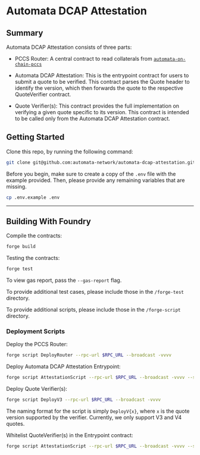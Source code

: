# Automata DCAP Attestation

## Summary

Automata DCAP Attestation consists of three parts:

- PCCS Router: A central contract to read collaterals from [`automata-on-chain-pccs`](https://github.com/automata-network/automata-on-chain-pccs)

- Automata DCAP Attestation: This is the entrypoint contract for users to submit a quote to be verified. This contract parses the Quote header to identify the version, which then forwards the quote to the respective QuoteVerifier contract.

- Quote Verifier(s): This contract provides the full implementation on verifying a given quote specific to its version. This contract is intended to be called only from the Automata DCAP Attestation contract.

## Getting Started

Clone this repo, by running the following command:

```bash
git clone git@github.com:automata-network/automata-dcap-attestation.git --recurse-submodules
```

Before you begin, make sure to create a copy of the `.env` file with the example provided. Then, please provide any remaining variables that are missing.

```bash
cp .env.example .env
```

---

## Building With Foundry

Compile the contracts:

```bash
forge build
```

Testing the contracts:

```bash
forge test
```

To view gas report, pass the `--gas-report` flag.

To provide additional test cases, please include those in the `/forge-test` directory.

To provide additional scripts, please include those in the `/forge-script` directory.

### Deployment Scripts

Deploy the PCCS Router:

```bash
forge script DeployRouter --rpc-url $RPC_URL --broadcast -vvvv
```

Deploy Automata DCAP Attestation Entrypoint:

```bash
forge script AttestationScript --rpc-url $RPC_URL --broadcast -vvvv --sig "deployEntrypoint()"
```

Deploy Quote Verifier(s):

```bash
forge script DeployV3 --rpc-url $RPC_URL --broadcast -vvvv
```

The naming format for the script is simply `DeployV{x}`, where `x` is the quote version supported by the verifier. Currently, we only support V3 and V4 quotes.

Whitelist QuoteVerifier(s) in the Entrypoint contract:

```bash
forge script AttestationScript --rpc-url $RPC_URL --broadcast -vvvv --sig "configVerifier(address)" <verifier-address>
```
